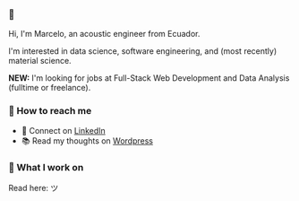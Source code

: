 ### 👋 

Hi, I'm Marcelo, an acoustic engineer from Ecuador. 

I'm interested in data science, software engineering, and (most recently) material science.

**NEW:** I'm looking for jobs at Full-Stack Web Development and Data Analysis (fulltime or freelance). 

<!--
[👔 LinkedIn](www.linkedin.com/in/margottig) • [📚 Wordpress](https://sullakta.wordpress.com/)
-->

### 🤖 How to reach me

- 👔 Connect on [LinkedIn](www.linkedin.com/in/margottig)
- 📚 Read my thoughts on [Wordpress](https://sullakta.wordpress.com/)

### 🧙 What I work on

Read here: ツ 

<!--
Explore some recent projects:

<details>
  <summary>Sample Project</summary>
  
  ## Heading
  1. A numbered
  2. list
     * With some
     * Sub bullets
</details>

<details>
  <summary>Another project</summary>
  
  ## Heading
  1. A numbered
  2. list
     * With some
     * Sub bullets
</details>
-->
